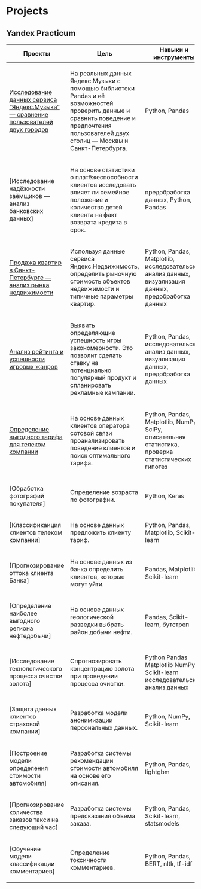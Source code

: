 # Projects

## Yandex Practicum

<table width="100%" valign="top">
<thead>

<tr>
<th width="25%">Проекты</th>
<th>Цель</th>
<th>Навыки и инструменты</th>
</tr>

</thead>
<tbody>
<tr>
<td>

[Исследование данных сервиса “Яндекс.Музыка” — сравнение пользователей двух городов](./yandex_practicum/yandex_music/)

</td>
<td>

На реальных данных Яндекс.Музыки c помощью библиотеки Pandas и её возможностей проверить данные и сравнить поведение и предпочтения пользователей двух столиц — Москвы и Санкт-Петербурга.
  
</td>
<td>
  
Python,
Pandas

</td>
</tr>

<tr>
<td>

[Исследование надёжности заёмщиков — анализ банковских данных]

</td>
<td>

На основе статистики о платёжеспособности клиентов исследовать влияет ли семейное положение и количество детей клиента на факт возврата кредита в срок.

</td>
<td>
  
предобработка данных,
Python,
Pandas
  
</td>
</tr>

<tr>
<td>

[Продажа квартир в Санкт-Петербурге — анализ рынка недвижимости](./yandex_practicum/sale_of_apartments/)

</td>
<td>

Используя данные сервиса Яндекс.Недвижимость, определить рыночную стоимость объектов недвижимости и типичные параметры квартир.

</td>
<td>

Python,
Pandas,
Matplotlib,
исследовательский анализ данных,
визуализация данных,
предобработка данных

</td>
</tr>

<tr>
<td>

[Анализ рейтинга и успешности игровых жанров](./yandex_practicum/games_rate/)
 
</td>
<td>
  
Выявить определяющие успешность игры закономерности. Это позволит сделать ставку на потенциально популярный продукт и спланировать рекламные кампании.
 
</td>
<td>
  
Python,
Pandas,
исследовательский анализ данных,
визуализация данных,
предобработка данных
  
</td>
</tr>

<tr>
<td>
  
[Определение выгодного тарифа для телеком компании](./yandex_practicum/tariff_recommendation/)

</td>
<td>

На основе данных клиентов оператора сотовой связи проанализировать поведение клиентов и поиск оптимального тарифа.

</td>
<td>

Python,
Pandas,
Matplotlib,
NumPy,
SciPy,
описательная статистика,
проверка статистических гипотез
  
</td>
</tr>

<tr>
<td>

[Обработка фотографий покупателя]

</td>
<td>

Определение возраста по фотографии.
  
</td>
<td>
  
Python,
Keras

</td>
</tr>

<tr>
<td>

[Классификаиция клиентов телеком компании]

</td>
<td>

На основе данных предложить клиенту тариф.
  
</td>
<td>
  
Python,
Pandas,
Matplotlib,
Scikit-learn

</td>
</tr>

<tr>
<td>

[Прогнозирование оттока клиента Банка]

</td>
<td>

На основе данных из банка определить клиентов, которые могут уйти.
  
</td>
<td>
  
Pandas,
Matplotlib,
Scikit-learn

</td>
</tr>

<tr>
<td>

[Определение наиболее выгодного региона нефтедобычи]

</td>
<td>

На основе данных геологической разведки выбрать район добычи нефти.
  
</td>
<td>
  
Pandas,
Scikit-learn,
бутстреп

</td>
</tr>

<tr>
<td>

[Исследование технологического процесса очистки золота]

</td>
<td>

Спрогнозировать концентрацию золота при проведении процесса очистки.
  
</td>
<td>
  
Python
Pandas
Matplotlib
NumPy
Scikit-learn
исследовательский анализ данных

</td>
</tr>

<tr>
<td>

[Защита данных клиентов страховой компании]

</td>
<td>

Разработка модели анонимизации персональных данных.
  
</td>
<td>
  
Python,
NumPy,
Scikit-learn

</td>
</tr>

<tr>
<td>

[Построение модели определения стоимости автомобиля]

</td>
<td>

Разработка системы рекомендации стоимости автомобиля на основе его описания.
  
</td>
<td>
  
Python,
Pandas,
lightgbm

</td>
</tr>

<tr>
<td>

[Прогнозирование количества заказов такси на следующий час]

</td>
<td>

Разработка системы предсказания объема заказа.
  
</td>
<td>
  
Python,
Pandas,
Scikit-learn,
statsmodels

</td>
</tr>

<tr>
<td>

[Обучение модели классификации комментариев]

</td>
<td>

Определение токсичности комментариев.

</td>
<td>
  
Python,
Pandas,
BERT,
nltk,
tf-idf
